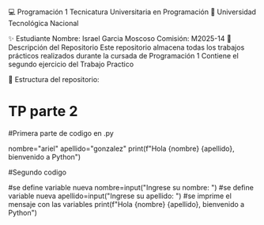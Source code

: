 💻 Programación 1
Tecnicatura Universitaria en Programación
📍 Universidad Tecnológica Nacional

✨ Estudiante
Nombre: Israel Garcia Moscoso
Comisión: M2025-14
📂 Descripción del Repositorio
Este repositorio almacena todas los trabajos prácticos realizados durante la cursada de Programación 1
Contiene el segundo ejercicio del Trabajo Practico 

📌 Estructura del repositorio:

# TP parte 2 
#Primera parte de codigo en .py

nombre="ariel"
apellido="gonzalez"
print(f"Hola {nombre} {apellido}, bienvenido a Python")

#Segundo codigo 

#se define variable nueva 
nombre=input("Ingrese su nombre: ")
#se define variable nueva 
apellido=input("Ingrese su apellido: ")
#se imprime el mensaje con las variables
print(f"Hola {nombre} {apellido}, bienvenido a Python")
